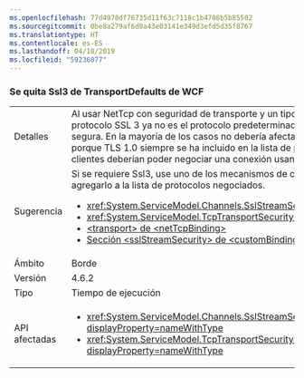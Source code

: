 ```yaml
---
ms.openlocfilehash: 77d4978df76735d11f63c7118c1b4708b5b85502
ms.sourcegitcommit: 0be8a279af6d8a43e03141e349d3efd5d35f8767
ms.translationtype: HT
ms.contentlocale: es-ES
ms.lasthandoff: 04/18/2019
ms.locfileid: "59236077"
---
```

### <a name="remove-ssl3-from-the-wcf-transportdefaults"></a>Se quita Ssl3 de TransportDefaults de WCF

|   |   |
|---|---|
|Detalles|Al usar NetTcp con seguridad de transporte y un tipo de credencial de certificado, el protocolo SSL 3 ya no es el protocolo predeterminado para negociar una conexión segura. En la mayoría de los casos no debería afectar a las aplicaciones existentes, porque TLS 1.0 siempre se ha incluido en la lista de protocolos para NetTcp. Todos los clientes deberían poder negociar una conexión usando como mínimo TLS1.0.|
|Sugerencia|Si se requiere Ssl3, use uno de los mecanismos de configuración siguientes para agregarlo a la lista de protocolos negociados.<ul><li><xref:System.ServiceModel.Channels.SslStreamSecurityBindingElement.SslProtocols></li><li><xref:System.ServiceModel.TcpTransportSecurity.SslProtocols></li><li>[\<transport> de \<netTcpBinding>](~/docs/framework/configure-apps/file-schema/wcf/transport-of-nettcpbinding.md)</li><li>[Sección &lt;sslStreamSecurity&gt; de &lt;customBinding&gt;](~/docs/framework/configure-apps/file-schema/wcf/sslstreamsecurity.md)</li></ul>|
|Ámbito|Borde|
|Versión|4.6.2|
|Tipo|Tiempo de ejecución|
|API afectadas|<ul><li><xref:System.ServiceModel.Channels.SslStreamSecurityBindingElement.SslProtocols?displayProperty=nameWithType></li><li><xref:System.ServiceModel.TcpTransportSecurity.SslProtocols?displayProperty=nameWithType></li></ul>|

